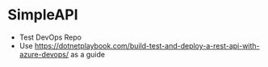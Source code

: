 # SimpleAPI
- Test DevOps Repo
- Use https://dotnetplaybook.com/build-test-and-deploy-a-rest-api-with-azure-devops/ as a guide

